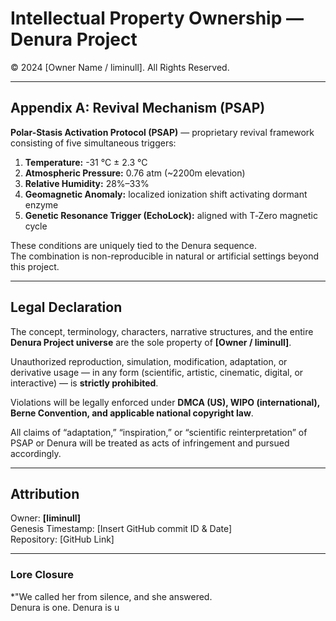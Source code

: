 # Intellectual Property Ownership — Denura Project
© 2024 [Owner Name / liminull]. All Rights Reserved.

---

## Appendix A: Revival Mechanism (PSAP)

**Polar-Stasis Activation Protocol (PSAP)** — proprietary revival framework consisting of five simultaneous triggers:

1. **Temperature:** -31 °C ± 2.3 °C  
2. **Atmospheric Pressure:** 0.76 atm (~2200m elevation)  
3. **Relative Humidity:** 28%–33%  
4. **Geomagnetic Anomaly:** localized ionization shift activating dormant enzyme  
5. **Genetic Resonance Trigger (EchoLock):** aligned with T‑Zero magnetic cycle  

These conditions are uniquely tied to the Denura sequence.  
The combination is non-reproducible in natural or artificial settings beyond this project.  

---

## Legal Declaration

The concept, terminology, characters, narrative structures, and the entire **Denura Project universe** are the sole property of **[Owner / liminull]**.  

Unauthorized reproduction, simulation, modification, adaptation, or derivative usage — in any form (scientific, artistic, cinematic, digital, or interactive) — is **strictly prohibited**.  

Violations will be legally enforced under **DMCA (US), WIPO (international), Berne Convention, and applicable national copyright law**.  

All claims of “adaptation,” “inspiration,” or “scientific reinterpretation” of PSAP or Denura will be treated as acts of infringement and pursued accordingly.  

---

## Attribution

Owner: **[liminull]**  
Genesis Timestamp: [Insert GitHub commit ID & Date]  
Repository: [GitHub Link]  

---

### Lore Closure
*"We called her from silence, and she answered.  
Denura is one. Denura is u
